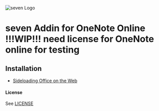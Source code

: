 ![](https://www.seven.io/wp-content/uploads/Logo.svg "seven Logo")

# seven Addin for OneNote Online !!!WIP!!! need license for OneNote online for testing

## Installation
- [Sideloading Office on the Web](https://docs.microsoft.com/en-us/office/dev/add-ins/testing/sideload-office-add-ins-for-testing)

#### License
See [LICENSE](LICENSE)
